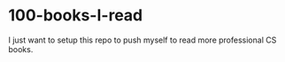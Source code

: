 # 100-books-I-read
I just want to setup this repo to push myself to read more professional CS books. 
